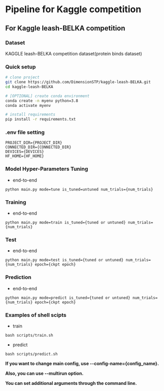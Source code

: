 # Pipeline for Kaggle competition

## For Kaggle leash-BELKA competition

### Dataset
KAGGLE leash-BELKA competition dataset(protein binds dataset)

### Quick setup

```bash
# clone project
git clone https://github.com/DimensionSTP/kaggle-leash-BELKA.git
cd kaggle-leash-BELKA

# [OPTIONAL] create conda environment
conda create -n myenv python=3.8
conda activate myenv

# install requirements
pip install -r requirements.txt
```

### .env file setting
```shell
PROJECT_DIR={PROJECT_DIR}
CONNECTED_DIR={CONNECTED_DIR}
DEVICES={DEVICES}
HF_HOME={HF_HOME}
```

### Model Hyper-Parameters Tuning

* end-to-end
```shell
python main.py mode=tune is_tuned=untuned num_trials={num_trials}
```

### Training

* end-to-end
```shell
python main.py mode=train is_tuned={tuned or untuned} num_trials={num_trials}
```

### Test

* end-to-end
```shell
python main.py mode=test is_tuned={tuned or untuned} num_trials={num_trials} epoch={ckpt epoch}
```

### Prediction

* end-to-end
```shell
python main.py mode=predict is_tuned={tuned or untuned} num_trials={num_trials} epoch={ckpt epoch}
```

### Examples of shell scipts

* train
```shell
bash scripts/train.sh
```

* predict
```shell
bash scripts/predict.sh
```


__If you want to change main config, use --config-name={config_name}.__

__Also, you can use --multirun option.__

__You can set additional arguments through the command line.__